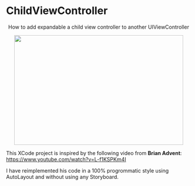 # ChildViewController
<p align=center> How to add expandable a child view controller to another UIViewController </p>


<p align="center">
  <img width="460" height="300" src="https://ibb.co/TMSxX5J">
</p>

This XCode project is inspired by the following video from **Brian Advent**: https://www.youtube.com/watch?v=L-f1KSPKm4I 

I have reimplemented his code in a 100% progrommatic style using AutoLayout and without using any Storyboard. 

